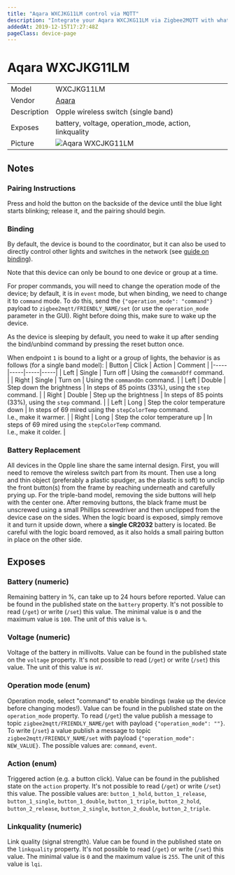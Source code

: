 ```yaml
---
title: "Aqara WXCJKG11LM control via MQTT"
description: "Integrate your Aqara WXCJKG11LM via Zigbee2MQTT with whatever smart home infrastructure you are using without the vendor's bridge or gateway."
addedAt: 2019-12-15T17:27:48Z
pageClass: device-page
---
```


<!-- !!!! -->
<!-- ATTENTION: This file is auto-generated through docgen! -->
<!-- You can only edit the "Notes"-Section between the two comment lines "Notes BEGIN" and "Notes END". -->
<!-- Do not use h1 or h2 heading within "## Notes"-Section. -->
<!-- !!!! -->

# Aqara WXCJKG11LM

|     |     |
|-----|-----|
| Model | WXCJKG11LM  |
| Vendor  | [Aqara](/supported-devices/#v=Aqara)  |
| Description | Opple wireless switch (single band) |
| Exposes | battery, voltage, operation_mode, action, linkquality |
| Picture | ![Aqara WXCJKG11LM](https://www.zigbee2mqtt.io/images/devices/WXCJKG11LM.png) |


<!-- Notes BEGIN: You can edit here. Add "## Notes" headline if not already present. -->
## Notes

### Pairing Instructions
Press and hold the button on the backside of the device until the blue light starts blinking; release it, and the pairing should begin.

### Binding
By default, the device is bound to the coordinator, but it can also be used to directly control other lights and switches in the network (see [guide on binding](https://www.zigbee2mqtt.io/guide/usage/binding.html)).

Note that this device can only be bound to one device or group at a time.

For proper commands, you will need to change the operation mode of the device; by default, it is in `event` mode, but when binding, we need to change it to `command` mode.
To do this, send the `{"operation_mode": "command"}` payload to `zigbee2mqtt/FRIENDLY_NAME/set` (or use the `operation_mode` parameter in the GUI). Right before doing this, make sure to wake up the device.

As the device is sleeping by default, you need to wake it up after sending the bind/unbind command by pressing the reset button once.

When endpoint `1` is bound to a light or a group of lights, the behavior is as follows (for a single band model):
| Button | Click | Action | Comment |
|-----|-----|-----|-----|
| Left | Single  | Turn off | Using the `commandOff` command. |
| Right  | Single  | Turn on | Using the `commandOn` command. |
| Left | Double | Step down the brightness | In steps of 85 points (33%), using the `step` command. |
| Right | Double | Step up the brightness | In steps of 85 points (33%), using the `step` command. |
| Left | Long | Step the color temperature down | In steps of 69 mired using the `stepColorTemp` command.<br>I.e., make it warmer. |
| Right | Long | Step the color temperature up | In steps of 69 mired using the `stepColorTemp` command.<br>I.e., make it colder. |

### Battery Replacement
All devices in the Opple line share the same internal design. First, you will need to remove the wireless switch part from its mount.
Then use a long and thin object (preferably a plastic spudger, as the plastic is soft) to unclip the front button(s) from the frame by reaching underneath and carefully prying up.
For the triple-band model, removing the side buttons will help with the center one. After removing buttons, the black frame must be unscrewed using a small Phillips screwdriver and then unclipped from the device case on the sides.
When the logic board is exposed, simply remove it and turn it upside down, where a **single CR2032** battery is located. Be careful with the logic board removed, as it also holds a small pairing button in place on the other side.
<!-- Notes END: Do not edit below this line -->




## Exposes

### Battery (numeric)
Remaining battery in %, can take up to 24 hours before reported.
Value can be found in the published state on the `battery` property.
It's not possible to read (`/get`) or write (`/set`) this value.
The minimal value is `0` and the maximum value is `100`.
The unit of this value is `%`.

### Voltage (numeric)
Voltage of the battery in millivolts.
Value can be found in the published state on the `voltage` property.
It's not possible to read (`/get`) or write (`/set`) this value.
The unit of this value is `mV`.

### Operation mode (enum)
Operation mode, select "command" to enable bindings (wake up the device before changing modes!).
Value can be found in the published state on the `operation_mode` property.
To read (`/get`) the value publish a message to topic `zigbee2mqtt/FRIENDLY_NAME/get` with payload `{"operation_mode": ""}`.
To write (`/set`) a value publish a message to topic `zigbee2mqtt/FRIENDLY_NAME/set` with payload `{"operation_mode": NEW_VALUE}`.
The possible values are: `command`, `event`.

### Action (enum)
Triggered action (e.g. a button click).
Value can be found in the published state on the `action` property.
It's not possible to read (`/get`) or write (`/set`) this value.
The possible values are: `button_1_hold`, `button_1_release`, `button_1_single`, `button_1_double`, `button_1_triple`, `button_2_hold`, `button_2_release`, `button_2_single`, `button_2_double`, `button_2_triple`.

### Linkquality (numeric)
Link quality (signal strength).
Value can be found in the published state on the `linkquality` property.
It's not possible to read (`/get`) or write (`/set`) this value.
The minimal value is `0` and the maximum value is `255`.
The unit of this value is `lqi`.

